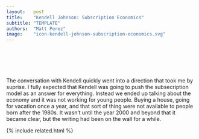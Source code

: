 ```yaml
---
layout:   post
title:    "Kendell Johnson: Subscription Economics"
subtitle: "TEMPLATE"
authors:  "Matt Perez"
image:    "icon-kendell-johnson-subscription-economics.svg"
---
```


<div style="display:none;">
 <p></p>
</div>


<h1>&nbsp;</h1>
 <p>The conversation with Kendell quickly went into a direction that took me by suprise. I fully expected that Kendell was going to push the subsecription model as an answer for everything. Instead we ended up talking about the economy and it was not working for young people. Buying a house, going for vacation once a year, and that sort of thing were not available to people born after the 1980s. It wasn&rsquo;t until the year 2000 and beyond that it became clear, but the writing had been on the wall for a while.</p>

{% include related.html %}